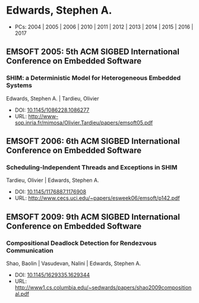 # Edwards, Stephen A.

* PCs: 2004 | 2005 | 2006 | 2010 | 2011 | 2012 | 2013 | 2014 | 2015 | 2016 | 2017

## EMSOFT 2005: 5th ACM SIGBED International Conference on Embedded Software

### SHIM: a Deterministic Model for Heterogeneous Embedded Systems
Edwards, Stephen A. | Tardieu, Olivier
* DOI: [10.1145/1086228.1086277](https://doi.org/10.1145/1086228.1086277)
* URL: <http://www-sop.inria.fr/mimosa/Olivier.Tardieu/papers/emsoft05.pdf>

## EMSOFT 2006: 6th ACM SIGBED International Conference on Embedded Software

### Scheduling-Independent Threads and Exceptions in SHIM
Tardieu, Olivier | Edwards, Stephen A.
* DOI: [10.1145/1176887.1176908](https://doi.org/10.1145/1176887.1176908)
* URL: <http://www.cecs.uci.edu/~papers/esweek06/emsoft/p142.pdf>

## EMSOFT 2009: 9th ACM SIGBED International Conference on Embedded Software

### Compositional Deadlock Detection for Rendezvous Communication
Shao, Baolin | Vasudevan, Nalini | Edwards, Stephen A.
* DOI: [10.1145/1629335.1629344](https://doi.org/10.1145/1629335.1629344)
* URL: <http://www1.cs.columbia.edu/~sedwards/papers/shao2009compositional.pdf>

